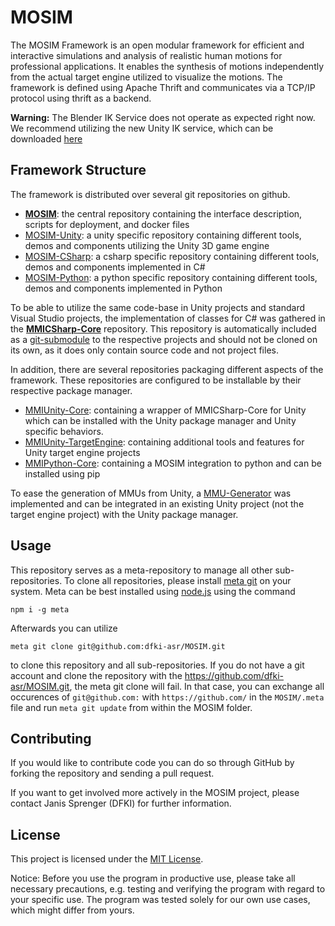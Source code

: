 # MOSIM 

The MOSIM Framework is an open modular framework for efficient and interactive simulations and analysis of realistic human motions for professional applications. It enables the synthesis of motions independently from the actual target engine utilized to visualize the motions. The framework is defined using Apache Thrift and communicates via a TCP/IP protocol using thrift as a backend. 

**Warning:** The Blender IK Service does not operate as expected right now. We recommend utilizing the new Unity IK service, which can be downloaded [here](https://cloud.dfki.de/owncloud/index.php/s/Nm6eLGDDQeCSpot)

## Framework Structure
The framework is distributed over several git repositories on github.
* [**MOSIM**](https://github.com/dfki-asr/MOSIM): the central repository containing the interface description, scripts for deployment, and docker files
* [MOSIM-Unity](https://github.com/dfki-asr/MOSIM-Unity): a unity specific repository containing different tools, demos and components utilizing the Unity 3D game engine
* [MOSIM-CSharp](https://github.com/dfki-asr/MOSIM-CSharp): a csharp specific repository containing different tools, demos and components implemented in C#
* [MOSIM-Python](https://github.com/dfki-asr/MOSIM-Python): a python specific repository containing different tools, demos and components implemented in Python

To be able to utilize the same code-base in Unity projects and standard Visual Studio projects, the implementation of classes for C# was gathered in the [**MMICSharp-Core**](https://github.com/dfki-asr/MMICSharp-Core) repository. This repository is automatically included as a [git-submodule](https://git-scm.com/book/de/v2/Git-Tools-Submodule) to the respective projects and should not be cloned on its own, as it does only contain source code and not project files. 

In addition, there are several repositories packaging different aspects of the framework. These repositories are configured to be installable by their respective package manager. 
* [MMIUnity-Core](https://github.com/dfki-asr/MMIUnity-Core): containing a wrapper of MMICSharp-Core for Unity which can be installed with the Unity package manager and Unity specific behaviors. 
* [MMIUnity-TargetEngine](https://github.com/dfki-asr/MMIUnity-TargetEngine): containing additional tools and features for Unity target engine projects
* [MMIPython-Core](https://github.com/dfki-asr/MMIPython-Core): containing a MOSIM integration to python and can be installed using pip

To ease the generation of MMUs from Unity, a [MMU-Generator](https://github.com/dfki-asr/MMU-Generator) was implemented and can be integrated in an existing Unity project (not the target engine project) with the Unity package manager. 

## Usage

This repository serves as a meta-repository to manage all other sub-repositories. To clone all repositories, please install [meta git](https://github.com/mateodelnorte/meta) on your system. Meta can be best installed using [node.js](https://nodejs.org/en/) using the command 
```Console
npm i -g meta
```


Afterwards you can utilize

```Console
meta git clone git@github.com:dfki-asr/MOSIM.git
```

to clone this repository and all sub-repositories. If you do not have a git account and clone the repository with the https://github.com/dfki-asr/MOSIM.git, the meta git clone will fail. In that case, you can exchange all occurences of `git@github.com:` with `https://github.com/` in the `MOSIM/.meta` file and run `meta git update` from within the MOSIM folder. 

## Contributing

If you would like to contribute code you can do so through GitHub by forking the repository and sending a pull request.

If you want to get involved more actively in the MOSIM project, please contact Janis Sprenger (DFKI) for further information.

## License

This project is licensed under the [MIT License](./LICENSE). 

Notice: Before you use the program in productive use, please take all necessary precautions, e.g. testing and verifying the program with regard to your specific use. The program was tested solely for our own use cases, which might differ from yours.
